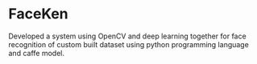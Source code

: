 # FaceKen

Developed a system using OpenCV and deep learning together for face recognition of custom built dataset using python programming language and caffe model.
